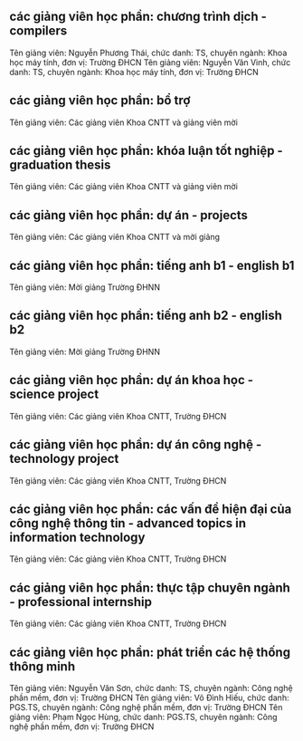 ## các giảng viên học phần: chương trình dịch - compilers
Tên giảng viên: Nguyễn Phương Thái, chức danh: TS, chuyên ngành: Khoa học máy tính, đơn vị: Trường ĐHCN
Tên giảng viên: Nguyễn Văn Vinh, chức danh: TS, chuyên ngành: Khoa học máy tính, đơn vị: Trường ĐHCN
## các giảng viên học phần: bổ trợ
Tên giảng viên: Các giảng viên Khoa CNTT và giảng viên mời
## các giảng viên học phần: khóa luận tốt nghiệp - graduation thesis
Tên giảng viên: Các giảng viên Khoa CNTT và giảng viên mời
## các giảng viên học phần: dự án - projects
Tên giảng viên: Các giảng viên Khoa CNTT và mời giảng
## các giảng viên học phần: tiếng anh b1 - english b1
Tên giảng viên: Mời giảng Trường ĐHNN
## các giảng viên học phần: tiếng anh b2 - english b2
Tên giảng viên: Mời giảng Trường ĐHNN
## các giảng viên học phần: dự án khoa học - science project
Tên giảng viên: Các giảng viên Khoa CNTT, Trường ĐHCN
## các giảng viên học phần: dự án công nghệ - technology project
Tên giảng viên: Các giảng viên Khoa CNTT, Trường ĐHCN
## các giảng viên học phần: các vấn đề hiện đại của công nghệ thông tin - advanced topics in information technology
Tên giảng viên: Các giảng viên Khoa CNTT, Trường ĐHCN
## các giảng viên học phần: thực tập chuyên ngành - professional internship
Tên giảng viên: Các giảng viên Khoa CNTT, Trường ĐHCN
## các giảng viên học phần: phát triển các hệ thống thông minh
Tên giảng viên: Nguyễn Văn Sơn, chức danh: TS, chuyên ngành: Công nghệ phần mềm, đơn vị: Trường ĐHCN
Tên giảng viên: Võ Đình Hiếu, chức danh: PGS.TS, chuyên ngành: Công nghệ phần mềm, đơn vị: Trường ĐHCN
Tên giảng viên: Phạm Ngọc Hùng, chức danh: PGS.TS, chuyên ngành: Công nghệ phần mềm, đơn vị: Trường ĐHCN
